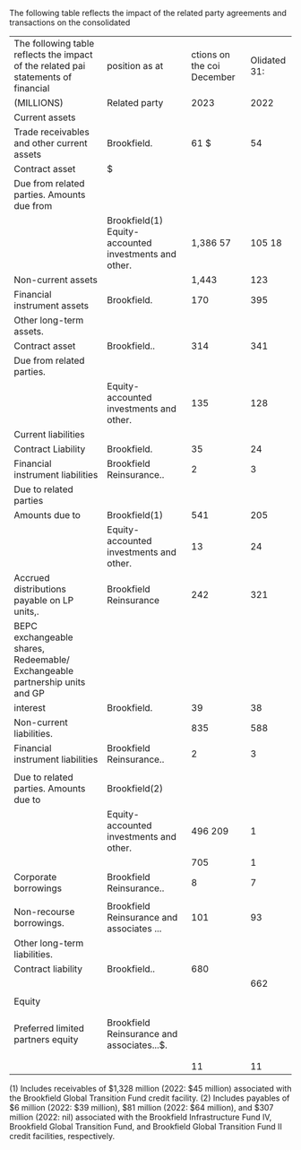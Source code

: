 The following table reflects the impact of the related party agreements and transactions on the consolidated   

<table><tr><td>The following table reflects the impact of the related pai statements of financial</td><td>position as at</td><td>ctions on the coi December</td><td>Olidated 31:</td></tr><tr><td>(MILLIONS)</td><td> Related party</td><td>2023</td><td>2022</td></tr><tr><td>Current assets</td><td></td><td></td><td></td></tr><tr><td>Trade receivables and other current assets</td><td>Brookfield.</td><td>61 $</td><td>54</td></tr><tr><td>Contract asset</td><td>$</td><td></td><td></td></tr><tr><td>Due from related parties. Amounts due from</td><td></td><td></td><td></td></tr><tr><td></td><td>Brookfield(1) Equity-accounted investments and other.</td><td>1,386 57</td><td>105 18</td></tr><tr><td>Non-current assets</td><td></td><td>1,443</td><td>123</td></tr><tr><td>Financial instrument assets</td><td>Brookfield.</td><td>170</td><td>395</td></tr><tr><td>Other long-term assets.</td><td></td><td></td><td></td></tr><tr><td>Contract asset</td><td>Brookfield..</td><td>314</td><td>341</td></tr><tr><td>Due from related parties.</td><td></td><td></td><td></td></tr><tr><td></td><td>Equity-accounted investments and other.</td><td>135</td><td>128</td></tr><tr><td>Current liabilities</td><td></td><td></td><td></td></tr><tr><td>Contract Liability</td><td>Brookfield.</td><td>35</td><td>24</td></tr><tr><td>Financial instrument liabilities</td><td>Brookfield Reinsurance..</td><td>2</td><td>3</td></tr><tr><td>Due to related parties</td><td></td><td></td><td></td></tr><tr><td>Amounts due to</td><td>Brookfield(1)</td><td>541</td><td>205</td></tr><tr><td></td><td>Equity-accounted investments and other.</td><td>13</td><td>24</td></tr><tr><td>Accrued distributions payable on LP units,.</td><td>Brookfield Reinsurance</td><td>242</td><td>321</td></tr><tr><td>BEPC exchangeable shares, Redeemable/ Exchangeable partnership units and GP</td><td></td><td></td><td></td></tr><tr><td>interest</td><td>Brookfield.</td><td>39</td><td>38</td></tr><tr><td>Non-current liabilities.</td><td></td><td>835</td><td>588</td></tr><tr><td>Financial instrument liabilities</td><td>Brookfield Reinsurance..</td><td>2</td><td>3</td></tr><tr><td></td><td></td><td></td><td></td></tr><tr><td>Due to related parties. Amounts due to</td><td>Brookfield(2)</td><td></td><td></td></tr><tr><td></td><td>Equity-accounted investments and other.</td><td>496 209</td><td>1</td></tr><tr><td></td><td></td><td>705</td><td>1</td></tr><tr><td>Corporate borrowings</td><td>Brookfield Reinsurance..</td><td>8</td><td>7</td></tr><tr><td></td><td></td><td></td><td></td></tr><tr><td>Non-recourse borrowings.</td><td>Brookfield Reinsurance and associates ...</td><td>101</td><td>93</td></tr><tr><td>Other long-term liabilities.</td><td></td><td></td><td></td></tr><tr><td>Contract liability</td><td>Brookfield..</td><td>680</td><td></td></tr><tr><td></td><td></td><td></td><td>662</td></tr><tr><td></td><td></td><td></td><td></td></tr><tr><td>Equity</td><td></td><td></td><td></td></tr><tr><td></td><td></td><td></td><td></td></tr><tr><td></td><td></td><td></td><td></td></tr><tr><td>Preferred limited partners equity</td><td>Brookfield Reinsurance and associates...$.</td><td></td><td></td></tr><tr><td></td><td></td><td></td><td></td></tr><tr><td></td><td></td><td></td><td></td></tr><tr><td></td><td></td><td>11</td><td>11</td></tr></table>

(1) Includes receivables of \$1,328 million (2022: \$45 million) associated with the Brookfield Global Transition Fund credit facility. (2) Includes payables of $\$ 6$ million (2022: \$39 million), \$81 million (2022: \$64 million), and $\$ 307$ million (2022: nil) associated with the Brookfield Infrastructure Fund IV, Brookfield Global Transition Fund, and Brookfield Global Transition Fund II credit facilities, respectively.